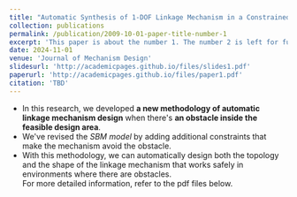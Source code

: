 ```yaml
---
title: "Automatic Synthesis of 1-DOF Linkage Mechanism in a Constrained Space"
collection: publications
permalink: /publication/2009-10-01-paper-title-number-1
excerpt: 'This paper is about the number 1. The number 2 is left for future work.'
date: 2024-11-01
venue: 'Journal of Mechanism Design'
slidesurl: 'http://academicpages.github.io/files/slides1.pdf'
paperurl: 'http://academicpages.github.io/files/paper1.pdf'
citation: 'TBD'
---
```


- In this research, we developed **a new methodology of automatic linkage mechanism design** when there's **an obstacle inside the feasible design area**.  
- We've revised the *SBM model* by adding additional constraints that make the mechanism avoid the obstacle.  
- With this methodology, we can automatically design both the topology and the shape of the linkage mechanism that works safely in environments where there are obstacles.  
For more detailed information, refer to the pdf files below.
